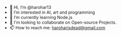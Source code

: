- 👋 Hi, I’m @harohar13
- 👀 I’m interested in AI, art and programming
- 🌱 I’m currently learning Node.js
- 💞️  I'm looking to collaborate on Open-source Projects.
- 📫 How to reach me: haroharisdead@gmail.com
  

<!---
harohar13/harohar13 is a ✨ special ✨ repository because its `README.md` (this file) appears on your GitHub profile.
You can click the Preview link to take a look at your changes.
--->

